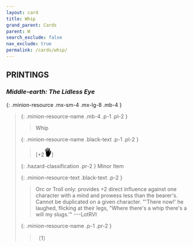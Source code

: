 ```yaml
---
layout: card
title: Whip
grand_parent: Cards
parent: W
search_exclude: false
nav_exclude: true
permalink: /cards/whip/
---
```


## PRINTINGS


### _Middle-earth: The Lidless Eye_

{: .minion-resource .mx-sm-4 .mx-lg-8 .mb-4 }
> {: .minion-resource-name .mb-4 .p-1 .pl-2 }
> > <div class="hazard-mp"></div>
> > <div class="card-name">Whip</div>
>
> {: .minion-resource-name .black-text .p-1 .pl-2 }
> > [+2![](/assets/images/di.svg)]
>
> {: .hazard-classification .pr-2 }
> Minor Item
>
> {: .minion-resource-text .black-text .p-2 }
> > Orc or Troll only: provides +2 direct influence against one character with a mind and prowess less than the bearer's. Cannot be duplicated on a given character.  "'There now!' he laughed, flicking at their legs, "Where there's a whip there's a will my slugs.'"  ---LotRVI 
> 
> {: .minion-resource-name .p-1 .pr-2 }
> > <div class="card-shield"></div>
> > <div class="card-corruption-white">〔1〕</div>
